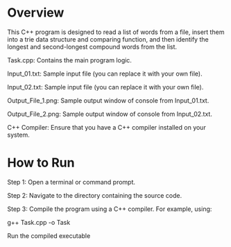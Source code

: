 # Overview
This C++ program is designed to read a list of words from a file, insert them into a trie data structure and comparing function, and then identify the longest and second-longest compound words from the list.

Task.cpp: Contains the main program logic.

Input_01.txt: Sample input file (you can replace it with your own file).

Input_02.txt: Sample input file (you can replace it with your own file).

Output_File_1.png: Sample output window of console from Input_01.txt.

Output_File_2.png: Sample output window of console from Input_02.txt.

C++ Compiler: Ensure that you have a C++ compiler installed on your system.

# How to Run
Step 1: Open a terminal or command prompt.

Step 2: Navigate to the directory containing the source code.

Step 3: Compile the program using a C++ compiler. For example, using:

g++ Task.cpp -o Task

Run the compiled executable
